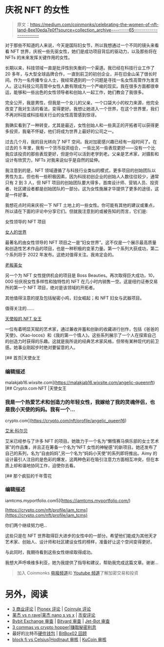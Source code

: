 # 庆祝 NFT 的女性

> 原文：<https://medium.com/coinmonks/celebrating-the-women-of-nft-land-8ee10eda7e0f?source=collection_archive---------65----------------------->

对于那些不知道的人来说，今天是国际妇女节，所以我想通过一个不同的镜头来看看 NFT 世界，庆祝一些先驱女性，她们是成功项目背后的驱动力，以及那些将在 NFTs 的未来发挥关键作用的女性。

长期以来，科技领域一直是批评性别失衡的一个渠道。我已经在科技行业工作了 20 多年，与大型全球品牌合作，一直到前卫的初创企业，并在旧金山呆了很长时间。作为一名传播专业人士，我经常遇到的一个问题是寻找一名女性高管作为发言人。这让科技公司高管中女性人数有限成为一个严峻的现实。我在很多方面都很幸运，能够和一些出色的女性领导者和创始人一起工作，她们教会了我很多。

完全公开，我是男性，但我是一个女儿的父亲，一个口袋大小的权力来源，他完全改变了我对生活的看法，变得更好。我想让她进入一个世界，在这个世界里，我们不再对科技或科技相关行业的女性高管感到惊讶。

我确实看到了一种转变，尤其是最近，女性创始人和一些真正的开拓者可以获得更多投资，我毫不怀疑，他们将成为世界上最好的公司之一。

过去几个月，我的目光转向了 NFT 空间。我对加密感兴趣已经有一段时间了。在过去的 5 年里，我有一个货币投资组合，一些比另一些表现更好——没有一个比我应该投资的那些表现更好，但是你可以活到老学到老。父亲是艺术家，对摄影和设计有欣赏力，NFTs 对我来说似乎是自然的延伸。

我注意到的是，NFT 领域遵循了与科技行业类似的模式，更多项目的创始团队以男性为主。但也有一些积极因素，因为科技初创企业的创始人人数往往较少，通常只有 2 到 3 人，但 NFT 项目的创始团队要大得多，首席设计师、营销人员、投资者、社区建设者都是创始团队的一部分。这为女性施展才华提供了更多的途径，这是一件好事。

我想花点时间来庆祝一下 NFT 土地上的一些女性。你可能有其他的建议或重点，所以请在下面的评论中分享它们。但就我注意到的或被告知的而言，它们是:

女性领导的 NFT 项目

[女人的世界](https://worldofwomen.art/)

最著名的由女性领导的 NFT 项目之一是“妇女世界”。这不仅是一个展示最高质量和创造性艺术作品的项目，也是一种积极的变革力量。第一个系列大获成功，第二个系列将于 2022 年发布。这绝对值得关注。我肯定会的。

[老板美女](https://bossbeauties.com/)

另一个为 NFT 女性提供机会的项目是 Boss Beauties。再次取得巨大成功，10，000 份庆祝女性多样性和独特性的 NFT 在几小时内销售一空。这是纽约证券交易所的第一个 NFT 项目，绝对是该领域的开拓者。

其他值得注意的提及包括秘密小鸡，妇女崛起；和 NFT 妇女与武器项目。

值得关注的……

[天使般的 NFT 女王](https://twitter.com/Angelic_queen16)

一位有着明显天赋的艺术家，通过兼收并蓄和创新的收藏进行创作，包括《爸爸的天使》、《Kao-locos》和《我的第一个情人》。这些系列展示了一个人在探索自己的创造力时获得的乐趣。这就是我所说的经典艺术家风格，但带有某种现代的前卫感。她事业刚起步时绝对要留意的人。

[](https://malakjab16.wixsite.com/angelic-queennft) [## 首页|天使女王

### 编辑描述

malakjab16.wixsite.com](https://malakjab16.wixsite.com/angelic-queennft) [](https://crypto.com/nft/profile/angelic_queen16) [## Crypto.com·NFT |天使女王

### 我是一个热爱艺术和创造力的年轻女性，我嫁给了我的灵魂伴侣，也是我小天使的妈妈。我有一个…

crypto.com](https://crypto.com/nft/profile/angelic_queen16) 

[艾米·科尔贝](https://twitter.com/iam_TCMS)

艾米已经参与了许多 NFT 的项目。她致力于一个名为“懒惰赛马俱乐部的女士艺术家”的作品集，并且正在筹备一个名为“NFT 女性的神秘感”的新项目。她还发布了自己的系列，名为“自由妈妈”,另一个名为“妈妈小天使”的系列即将推出。Aimy 的设计最引人注目的是色彩的爆发，这两种色彩在吸引注意力方面相互冲突，但在本质上却和谐地协同工作，迫使你去看。

[](https://iamtcms.myportfolio.com/) [## 那个疯狂的千年雪花

### 编辑描述

iamtcms.myportfolio.com5](https://iamtcms.myportfolio.com/) 

[https://crypto.com/nft/profile/iam_tcms](https://crypto.com/nft/profile/iam_tcms)

你们两个继续努力吧…

这些只是在 NFT 世界取得巨大进步的女性中的一部分。希望他们能成为其他天才艺术家、创始人、设计师和社区建设女性的榜样，准备好让这个空间变得更好。

与此同时，我期待看到这些女性继续取得成功。

我想大声呼唤维多利亚，她为我提供了指导和建议，帮助我完成这篇文章。谢谢…

> 加入 Coinmonks [电报频道](https://t.me/coincodecap)和 [Youtube 频道](https://www.youtube.com/c/coinmonks/videos)了解加密交易和投资

# 另外，阅读

*   [3 商业评论](/coinmonks/3commas-review-an-excellent-crypto-trading-bot-2020-1313a58bec92) | [Pionex 评论](https://coincodecap.com/pionex-review-exchange-with-crypto-trading-bot) | [Coinrule 评论](/coinmonks/coinrule-review-2021-a-beginner-friendly-crypto-trading-bot-daf0504848ba)
*   [莱杰 vs n rave](/coinmonks/ledger-vs-ngrave-zero-7e40f0c1d694)|[莱杰 nano s vs x](/coinmonks/ledger-nano-s-vs-x-battery-hardware-price-storage-59a6663fe3b0) | [币安评论](/coinmonks/binance-review-ee10d3bf3b6e)
*   [Bybit Exchange 审查](/coinmonks/bybit-exchange-review-dbd570019b71) | [Bityard 审查](https://coincodecap.com/bityard-reivew) | [Jet-Bot 审查](https://coincodecap.com/jet-bot-review)
*   [3 commas vs crypto hopper](/coinmonks/3commas-vs-pionex-vs-cryptohopper-best-crypto-bot-6a98d2baa203)|[赚取秘密利息](/coinmonks/earn-crypto-interest-b10b810fdda3)
*   最好的比特币[硬件钱包](/coinmonks/hardware-wallets-dfa1211730c6) | [BitBox02 回顾](/coinmonks/bitbox02-review-your-swiss-bitcoin-hardware-wallet-c36c88fff29)
*   [block fi vs Celsius](/coinmonks/blockfi-vs-celsius-vs-hodlnaut-8a1cc8c26630)|[Hodlnaut 审核](/coinmonks/hodlnaut-review-best-way-to-hodl-is-to-earn-interest-on-your-bitcoin-6658a8c19edf) | [KuCoin 审核](https://coincodecap.com/kucoin-review)